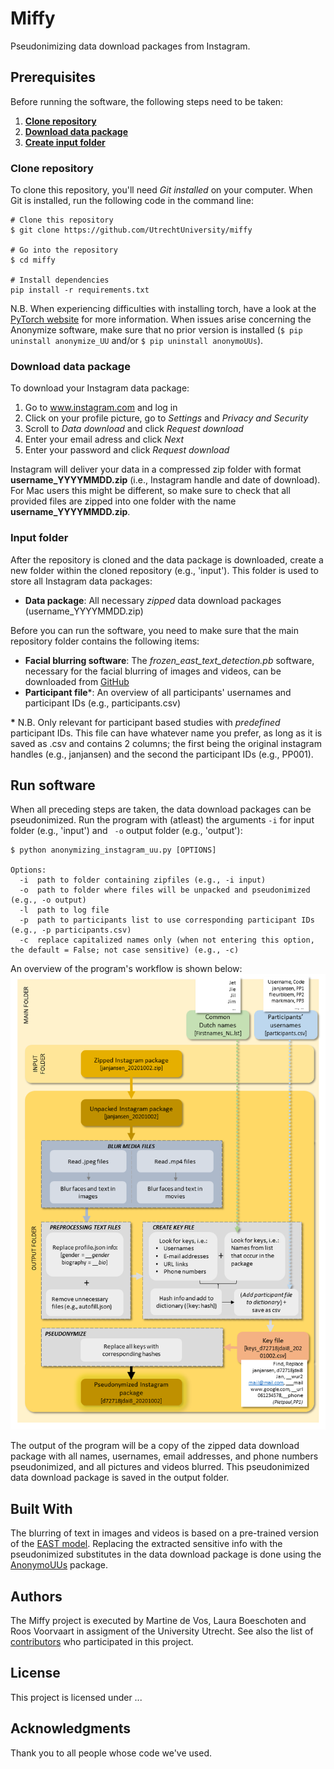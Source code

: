 # Miffy

Pseudonimizing data download packages from Instagram.

## Prerequisites

Before running the software, the following steps need to be taken:

1. **[Clone repository](#clone-repository)**
2. **[Download data package](#download-data-package)**
3. **[Create input folder](#input-folder)**

### Clone repository

To clone this repository, you'll need *Git installed* on your computer. When Git is installed, run the following code in the command line:

```
# Clone this repository
$ git clone https://github.com/UtrechtUniversity/miffy

# Go into the repository
$ cd miffy

# Install dependencies
pip install -r requirements.txt
```
N.B. When experiencing difficulties with installing torch, have a look at the [PyTorch website](https://pytorch.org/) for more information. When issues arise concerning the Anonymize software, make sure that no prior version is installed (```$ pip uninstall anonymize_UU``` and/or ```$ pip uninstall anonymoUUs```).

### Download data package

To download your Instagram data package:

1. Go to www.instagram.com and log in
2. Click on your profile picture, go to *Settings* and *Privacy and Security*
3. Scroll to *Data download* and click *Request download*
4. Enter your email adress and click *Next*
5. Enter your password and click *Request download*

Instagram will deliver your data in a compressed zip folder with format **username_YYYYMMDD.zip** (i.e., Instagram handle and date of download). For Mac users this might be different, so make sure to check that all provided files are zipped into one folder with the name **username_YYYYMMDD.zip**.

### Input folder

After the repository is cloned and the data package is downloaded, create a new folder within the cloned repository (e.g., 'input'). This folder is used to store all Instagram data packages:
* **Data package**: All necessary *zipped* data download packages (username_YYYYMMDD.zip)

Before you can run the software, you need to make sure that the main repository folder contains the following items:
* **Facial blurring software**: The *frozen_east_text_detection.pb* software, necessary for the facial blurring of images and videos, can be downloaded from [GitHub](https://github.com/oyyd/frozen_east_text_detection.pb) 
* **Participant file**\*: An overview of all participants' usernames and participant IDs (e.g., participants.csv)

**\*** N.B. Only relevant for participant based studies with *predefined* participant IDs. This file can have whatever name you prefer, as long as it is saved as .csv and contains 2 columns; the first being the original instagram handles (e.g., janjansen) and the second the participant IDs (e.g., PP001).

## Run software

When all preceding steps are taken, the data download packages can be pseudonimized. Run the program with (atleast) the arguments `-i` for input folder (e.g., 'input') and ` -o` output folder (e.g., 'output'):

```
$ python anonymizing_instagram_uu.py [OPTIONS]

Options:
  -i  path to folder containing zipfiles (e.g., -i input)
  -o  path to folder where files will be unpacked and pseudonimized (e.g., -o output)
  -l  path to log file
  -p  path to participants list to use corresponding participant IDs (e.g., -p participants.csv)
  -c  replace capitalized names only (when not entering this option, the default = False; not case sensitive) (e.g., -c)

```

An overview of the program's workflow is shown below:
![flowanonymize.png](flowanonymize.png)

The output of the program will be a copy of the zipped data download package with all names, usernames, email addresses, and phone numbers pseudonimized, and all pictures and videos blurred. This pseudonimized data download package is saved in the output folder.


## Built With

The blurring of text in images and videos is based on a pre-trained version of the [EAST model](https://github.com/argman/EAST). Replacing the extracted sensitive info with the pseudonimized substitutes in the data download package is done using the [AnonymoUUs](https://github.com/UtrechtUniversity/anonymouus) package.


## Authors

The Miffy project is executed by Martine de Vos, Laura Boeschoten and Roos Voorvaart in assigment of the University Utrecht. See also the list of [contributors](https://github.com/your/project/contributors) who participated in this project.


## License

This project is licensed under ...


## Acknowledgments

Thank you to all people whose code we've used.
